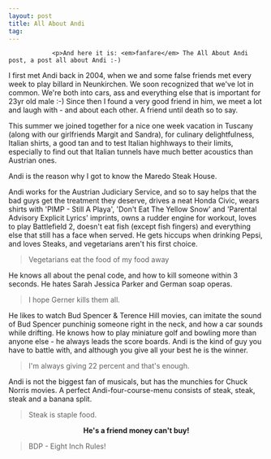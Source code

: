 ```yaml
---
layout: post
title: All About Andi
tag: 
---
```



                <p>And here it is: <em>fanfare</em> The All About Andi post, a post all about Andi :-)
I first met Andi back in 2004, when we and some false friends met every week to play billard in Neunkirchen. We soon recognized that we've lot in common. We're both into cars, ass and everything else that is important for 23yr old male :-) Since then I found a very good friend in him, we meet a lot and laugh with - and about each other. A friend until death so to say. </p>
<p>This summer we joined together for a nice one week vacation in Tuscany (along with our girlfriends Margit and Sandra), for culinary delightfulness, Italian shirts, a good tan and to test Italian highhways to their limits, especially to find out that Italian tunnels have much better acoustics than Austrian ones.</p>
<p>Andi is the reason why I got to know the Maredo Steak House.</p>
<p>Andi works for the Austrian Judiciary Service, and so to say helps that the bad guys get the treatment they deserve, drives a neat Honda Civic, wears shirts with 'PIMP - Still A Playa', 'Don't Eat The Yellow Snow' and 'Parental Advisory Explicit Lyrics' imprints, owns a rudder engine for workout, loves to play Battlefield 2, doesn't eat fish (except fish fingers) and everything else that still has a face when served.
He gets hiccups when drinking Pepsi, and loves Steaks, and vegetarians aren't his first choice.</p>
<blockquote>Vegetarians eat the food of my food away</blockquote>
<p>He knows all about the penal code, and how to kill someone within 3 seconds. He hates Sarah Jessica Parker and German soap operas.</p>
<blockquote>I hope Gerner kills them all.</blockquote>
<p>He likes to watch Bud Spencer &amp; Terence Hill movies, can imitate the sound of Bud Spencer punchinig someone right in the neck, and how a car sounds while drifting.
He knows how to play miniature golf and bowling more than anyone else - he always leads the score boards.
Andi is the kind of guy you have to battle with, and although you give all your best he is the winner.</p>
<blockquote>I'm always giving 22 percent and that's enough.</blockquote>
<p>Andi is not the biggest fan of musicals, but has the munchies for Chuck Norris movies. A perfect Andi-four-course-menu consists of steak, steak, steak and a banana split.</p>
<blockquote>Steak is staple food.</blockquote>
<div style="text-align: center;"><strong>He's a friend money can't buy!</strong></div>
<blockquote>BDP - Eight Inch Rules!</blockquote>
            

